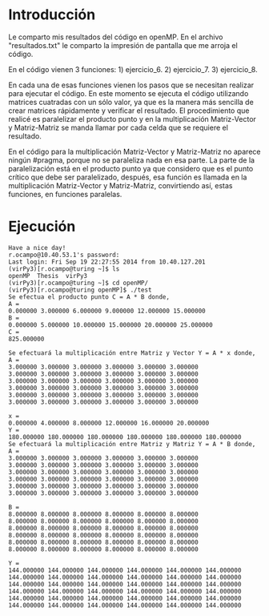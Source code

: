 # Introducción

Le comparto mis resultados del código en openMP. En el archivo "resultados.txt" le comparto la impresión de pantalla que me arroja el código.

En el código vienen 3 funciones: 
	1) ejercicio_6.
	2) ejercicio_7.
	3) ejercicio_8. 

En cada una de esas funciones vienen los pasos que se necesitan realizar para ejecutar el código. En este momento se ejecuta el código utilizando matrices cuatradas con un sólo valor, ya que es la manera más sencilla de crear matrices rápidamente y verificar el resultado. El procedimiento que realicé es paralelizar el producto punto y en la multiplicación Matriz-Vector y Matriz-Matriz se manda llamar por cada celda que se requiere el resultado. 

En el código para la multiplicación Matriz-Vector y Matriz-Matriz no aparece ningún #pragma, porque no se paraleliza nada en esa parte. La parte de la paralelización está en el producto punto ya que considero que es el punto crítico que debe ser paralelizado, después, esa función es llamada en la multiplicación Matriz-Vector y Matriz-Matriz, convirtiendo así, estas funciones, en funciones paralelas.

# Ejecución

```
Have a nice day!
r.ocampo@10.40.53.1's password:
Last login: Fri Sep 19 22:27:55 2014 from 10.40.127.201
(virPy3)[r.ocampo@turing ~]$ ls
openMP  Thesis  virPy3
(virPy3)[r.ocampo@turing ~]$ cd openMP/
(virPy3)[r.ocampo@turing openMP]$ ./test
Se efectua el producto punto C = A * B donde,
A =
0.000000 3.000000 6.000000 9.000000 12.000000 15.000000
B =
0.000000 5.000000 10.000000 15.000000 20.000000 25.000000
C =
825.000000

Se efectuará la multiplicación entre Matriz y Vector Y = A * x donde,
A =
3.000000 3.000000 3.000000 3.000000 3.000000 3.000000
3.000000 3.000000 3.000000 3.000000 3.000000 3.000000
3.000000 3.000000 3.000000 3.000000 3.000000 3.000000
3.000000 3.000000 3.000000 3.000000 3.000000 3.000000
3.000000 3.000000 3.000000 3.000000 3.000000 3.000000
3.000000 3.000000 3.000000 3.000000 3.000000 3.000000

x =
0.000000 4.000000 8.000000 12.000000 16.000000 20.000000
Y =
180.000000 180.000000 180.000000 180.000000 180.000000 180.000000
Se efectuará la multiplicación entre Matriz y Matriz Y = A * B donde,
A =
3.000000 3.000000 3.000000 3.000000 3.000000 3.000000
3.000000 3.000000 3.000000 3.000000 3.000000 3.000000
3.000000 3.000000 3.000000 3.000000 3.000000 3.000000
3.000000 3.000000 3.000000 3.000000 3.000000 3.000000
3.000000 3.000000 3.000000 3.000000 3.000000 3.000000
3.000000 3.000000 3.000000 3.000000 3.000000 3.000000

B =
8.000000 8.000000 8.000000 8.000000 8.000000 8.000000
8.000000 8.000000 8.000000 8.000000 8.000000 8.000000
8.000000 8.000000 8.000000 8.000000 8.000000 8.000000
8.000000 8.000000 8.000000 8.000000 8.000000 8.000000
8.000000 8.000000 8.000000 8.000000 8.000000 8.000000
8.000000 8.000000 8.000000 8.000000 8.000000 8.000000

Y =
144.000000 144.000000 144.000000 144.000000 144.000000 144.000000
144.000000 144.000000 144.000000 144.000000 144.000000 144.000000
144.000000 144.000000 144.000000 144.000000 144.000000 144.000000
144.000000 144.000000 144.000000 144.000000 144.000000 144.000000
144.000000 144.000000 144.000000 144.000000 144.000000 144.000000
144.000000 144.000000 144.000000 144.000000 144.000000 144.000000

```

